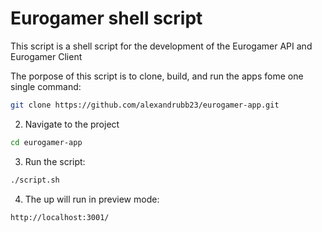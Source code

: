 # Eurogamer shell script

This script is a shell script for the development of the Eurogamer API and Eurogamer Client

The porpose of this script is to clone, build, and run the apps fome one single command:


```bash
git clone https://github.com/alexandrubb23/eurogamer-app.git
```

2. Navigate to the project

```bash
cd eurogamer-app
```

3. Run the script:

```bash
./script.sh
```

4. The up will run in preview mode:

```bash
http://localhost:3001/
```
